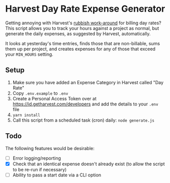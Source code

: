 # Harvest Day Rate Expense Generator

Getting annoying with Harvest's [rubbish work-around](https://support.getharvest.com/hc/en-us/articles/360048181872-How-do-I-track-day-rates-in-Harvest-) for billing day rates? 
This script allows you to track your hours against a project as normal, but generate 
the daily expenses, as suggested by Harvest, automatically.

It looks at yesterday's time entries, finds those that are non-billable, sums them 
up per project, and creates expenses for any of those that exceed your `MIN_HOURS` setting.

## Setup
1. Make sure you have added an Expense Category in Harvest called "Day Rate"
1. Copy `.env.example` to `.env`
1. Create a Personal Access Token over at https://id.getharvest.com/developers and add the details to your `.env` file
1. `yarn install`   
1. Call this script from a scheduled task (cron) daily: `node generate.js`

## Todo

The following features would be desirable:
- [ ] Error logging/reporting 
- [x] Check that an identical expense doesn't already exist (to allow the script to be re-run if necessary)
- [ ] Ability to pass a start date via a CLI option
